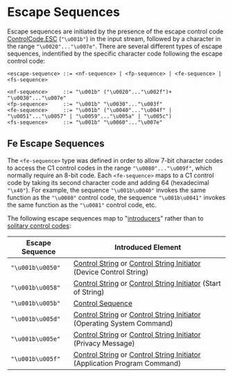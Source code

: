 # Escape Sequences

Escape sequences are initiated by the presence of the escape control code [ControlCode.ESC](xref:Microlithic.Text.Ansi.ControlCode.ESC) (`"\u001b"`) in the input stream, followed by a character in the range `"\u0020"..."\u007e"`. There are several different types of escape sequences, indentified by the specific character code following the escape control code:

```bnf
<escape-sequence> ::= <nf-sequence> | <fp-sequence> | <fe-sequence> | <fs-sequence>

<nf-sequence>     ::= "\u001b" ("\u0020"..."\u002f")+ "\u0030"..."\u007e"
<fp-sequence>     ::= "\u001b" "\u0030"..."\u003f"
<fe-sequence>     ::= "\u001b" ("\u0040"..."\u004f" | "\u0051"..."\u0057" | "\u0059"..."\u005a" | "\u005c")
<fs-sequence>     ::= "\u001b" "\u0060"..."\u007e"
```

## Fe Escape Sequences

The `<fe-sequence>` type was defined in order to allow 7-bit character codes to access the C1 control codes in the range `"\u0080"..."\u009f"`, which normally require an 8-bit code. Each `<fe-sequence>` maps to a C1 control code by taking its second character code and adding 64 (hexadecimal `"\x40"`). For example, the sequence `"\u001b\u0040"` invokes the same function as the `"\u0080"` control code, the sequence `"\u001b\u0041"` invokes the same function as the `"\u0081"` control code, etc.

The following escape sequences map to "[introducers](ControlCodes.md)" rather than to [solitary control codes](ControlCodes.md):

Escape Sequence | Introduced Element
-------------|-------------------
`"\u001b\u0050"` | [Control String](ControlStrings.md) or [Control String Initiator](ControlStrings.md) (Device Control String)
`"\u001b\u0058"` | [Control String](ControlStrings.md) or [Control String Initiator](ControlStrings.md) (Start of String)
`"\u001b\u005b"` | [Control Sequence](ControlSequences.md)
`"\u001b\u005d"` | [Control String](ControlStrings.md) or [Control String Initiator](ControlStrings.md) (Operating System Command)
`"\u001b\u005e"` | [Control String](ControlStrings.md) or [Control String Initiator](ControlStrings.md) (Privacy Message)
`"\u001b\u005f"` | [Control String](ControlStrings.md) or [Control String Initiator](ControlStrings.md) (Application Program Command)
